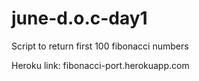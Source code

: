# june-d.o.c-day1
Script to return first 100 fibonacci numbers

Heroku link: fibonacci-port.herokuapp.com
